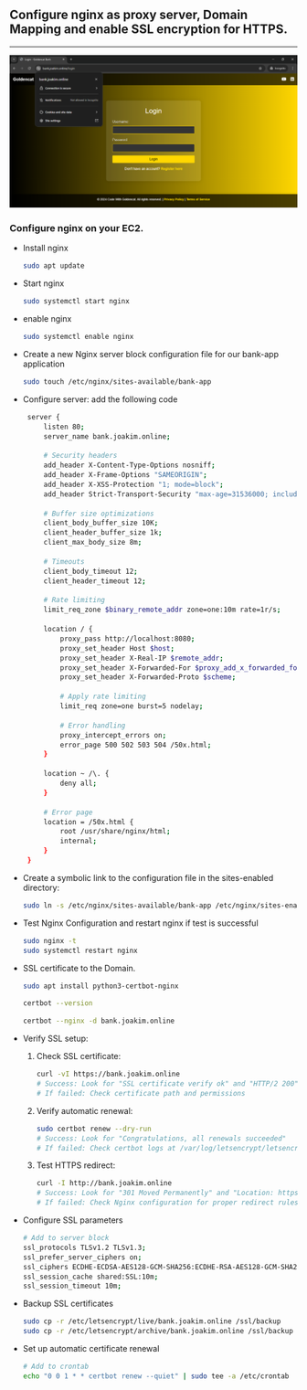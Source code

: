## Configure nginx as proxy server, Domain Mapping and enable SSL encryption for HTTPS.
---


![Login diagram](images/login_https.png)

### Configure nginx on your EC2.
- Install nginx
   ```bash
   sudo apt update             
   ```
-  Start nginx 
   ```bash
   sudo systemctl start nginx
   ```

- enable nginx 
    ```bash
    sudo systemctl enable nginx
    ```

- Create a new Nginx server block configuration file for our bank-app application
    ```bash
    sudo touch /etc/nginx/sites-available/bank-app
    ```

- Configure server: add the following code
   ```bash
    server {
        listen 80;
        server_name bank.joakim.online;

        # Security headers
        add_header X-Content-Type-Options nosniff;
        add_header X-Frame-Options "SAMEORIGIN";
        add_header X-XSS-Protection "1; mode=block";
        add_header Strict-Transport-Security "max-age=31536000; includeSubDomains" always;
    
        # Buffer size optimizations
        client_body_buffer_size 10K;
        client_header_buffer_size 1k;
        client_max_body_size 8m;
    
        # Timeouts
        client_body_timeout 12;
        client_header_timeout 12;
    
        # Rate limiting
        limit_req_zone $binary_remote_addr zone=one:10m rate=1r/s;

        location / {
            proxy_pass http://localhost:8080;
            proxy_set_header Host $host;
            proxy_set_header X-Real-IP $remote_addr;
            proxy_set_header X-Forwarded-For $proxy_add_x_forwarded_for;
            proxy_set_header X-Forwarded-Proto $scheme;
            
            # Apply rate limiting
            limit_req zone=one burst=5 nodelay;
    
            # Error handling
            proxy_intercept_errors on;
            error_page 500 502 503 504 /50x.html;
        }

        location ~ /\. {
            deny all;
        }
    
        # Error page
        location = /50x.html {
            root /usr/share/nginx/html;
            internal;
        }
    }
    ```

- Create a symbolic link to the configuration file in the sites-enabled directory:
    ```bash
    sudo ln -s /etc/nginx/sites-available/bank-app /etc/nginx/sites-enabled/
    ```
- Test Nginx Configuration and restart nginx if test is successful
    ```bash
    sudo nginx -t 
    sudo systemctl restart nginx
    ```
- SSL certificate to the Domain.
    ```bash
    sudo apt install python3-certbot-nginx
    ```
    ```bash
    certbot --version
    ```
    ```bash
    certbot --nginx -d bank.joakim.online
    ```
- Verify SSL setup:
    1. Check SSL certificate: 
        ```bash
        curl -vI https://bank.joakim.online
        # Success: Look for "SSL certificate verify ok" and "HTTP/2 200"
        # If failed: Check certificate path and permissions
        ```
    2. Verify automatic renewal:
        ```bash
        sudo certbot renew --dry-run
        # Success: Look for "Congratulations, all renewals succeeded"
        # If failed: Check certbot logs at /var/log/letsencrypt/letsencrypt.log
        ```


    3. Test HTTPS redirect:
       ```bash
       curl -I http://bank.joakim.online
       # Success: Look for "301 Moved Permanently" and "Location: https://"
       # If failed: Check Nginx configuration for proper redirect rules
       ```
       
- Configure SSL parameters
    ```bash
    # Add to server block
    ssl_protocols TLSv1.2 TLSv1.3;
    ssl_prefer_server_ciphers on;
    ssl_ciphers ECDHE-ECDSA-AES128-GCM-SHA256:ECDHE-RSA-AES128-GCM-SHA256;
    ssl_session_cache shared:SSL:10m;
    ssl_session_timeout 10m;
    ```

- Backup SSL certificates
    ```bash
    sudo cp -r /etc/letsencrypt/live/bank.joakim.online /ssl/backup
    sudo cp -r /etc/letsencrypt/archive/bank.joakim.online /ssl/backup
    ```

- Set up automatic certificate renewal
    ```bash
    # Add to crontab
    echo "0 0 1 * * certbot renew --quiet" | sudo tee -a /etc/crontab
    ```
